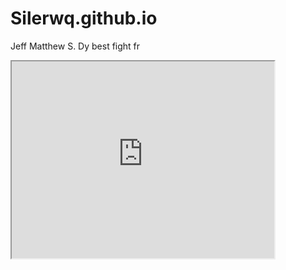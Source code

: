 # Silerwq.github.io
Jeff Matthew S. Dy
best fight fr
<iframe width="420" height="315" 
src="https://www.youtube.com/embed/A5PZCaUup4I"
</iframe>
